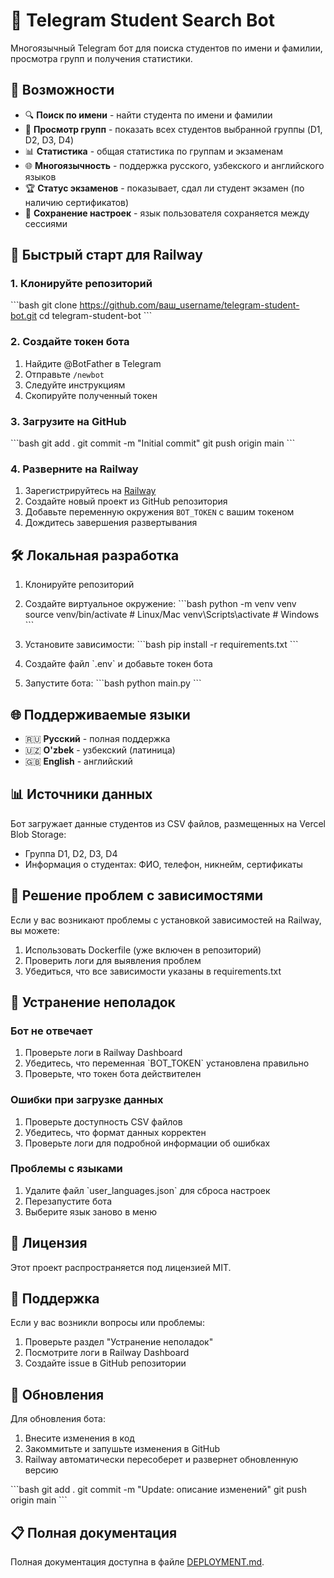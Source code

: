 # 🤖 Telegram Student Search Bot

Многоязычный Telegram бот для поиска студентов по имени и фамилии, просмотра групп и получения статистики.

## 🌟 Возможности

- 🔍 **Поиск по имени** - найти студента по имени и фамилии
- 👥 **Просмотр групп** - показать всех студентов выбранной группы (D1, D2, D3, D4)
- 📊 **Статистика** - общая статистика по группам и экзаменам
- 🌐 **Многоязычность** - поддержка русского, узбекского и английского языков
- 🏆 **Статус экзаменов** - показывает, сдал ли студент экзамен (по наличию сертификатов)
- 💾 **Сохранение настроек** - язык пользователя сохраняется между сессиями

## 🚀 Быстрый старт для Railway

### 1. Клонируйте репозиторий
\`\`\`bash
git clone https://github.com/ваш_username/telegram-student-bot.git
cd telegram-student-bot
\`\`\`

### 2. Создайте токен бота
1. Найдите @BotFather в Telegram
2. Отправьте `/newbot`
3. Следуйте инструкциям
4. Скопируйте полученный токен

### 3. Загрузите на GitHub
\`\`\`bash
git add .
git commit -m "Initial commit"
git push origin main
\`\`\`

### 4. Разверните на Railway
1. Зарегистрируйтесь на [Railway](https://railway.app/)
2. Создайте новый проект из GitHub репозитория
3. Добавьте переменную окружения `BOT_TOKEN` с вашим токеном
4. Дождитесь завершения развертывания

## 🛠 Локальная разработка

1. Клонируйте репозиторий
2. Создайте виртуальное окружение:
   \`\`\`bash
   python -m venv venv
   source venv/bin/activate  # Linux/Mac
   venv\\Scripts\\activate     # Windows
   \`\`\`

3. Установите зависимости:
   \`\`\`bash
   pip install -r requirements.txt
   \`\`\`

4. Создайте файл \`.env\` и добавьте токен бота
5. Запустите бота:
   \`\`\`bash
   python main.py
   \`\`\`

## 🌐 Поддерживаемые языки

- 🇷🇺 **Русский** - полная поддержка
- 🇺🇿 **O'zbek** - узбекский (латиница)
- 🇬🇧 **English** - английский

## 📊 Источники данных

Бот загружает данные студентов из CSV файлов, размещенных на Vercel Blob Storage:
- Группа D1, D2, D3, D4
- Информация о студентах: ФИО, телефон, никнейм, сертификаты

## 🔧 Решение проблем с зависимостями

Если у вас возникают проблемы с установкой зависимостей на Railway, вы можете:

1. Использовать Dockerfile (уже включен в репозиторий)
2. Проверить логи для выявления проблем
3. Убедиться, что все зависимости указаны в requirements.txt

## 🐛 Устранение неполадок

### Бот не отвечает
1. Проверьте логи в Railway Dashboard
2. Убедитесь, что переменная \`BOT_TOKEN\` установлена правильно
3. Проверьте, что токен бота действителен

### Ошибки при загрузке данных
1. Проверьте доступность CSV файлов
2. Убедитесь, что формат данных корректен
3. Проверьте логи для подробной информации об ошибках

### Проблемы с языками
1. Удалите файл \`user_languages.json\` для сброса настроек
2. Перезапустите бота
3. Выберите язык заново в меню

## 📝 Лицензия

Этот проект распространяется под лицензией MIT.

## 🤝 Поддержка

Если у вас возникли вопросы или проблемы:
1. Проверьте раздел "Устранение неполадок"
2. Посмотрите логи в Railway Dashboard
3. Создайте issue в GitHub репозитории

## 🔄 Обновления

Для обновления бота:
1. Внесите изменения в код
2. Закоммитьте и запушьте изменения в GitHub
3. Railway автоматически пересоберет и развернет обновленную версию

\`\`\`bash
git add .
git commit -m "Update: описание изменений"
git push origin main
\`\`\`

## 📋 Полная документация

Полная документация доступна в файле [DEPLOYMENT.md](DEPLOYMENT.md).
